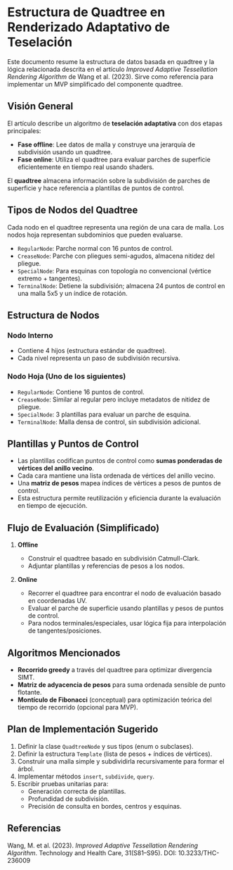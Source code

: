 # Estructura de Quadtree en Renderizado Adaptativo de Teselación

Este documento resume la estructura de datos basada en quadtree y la lógica relacionada descrita en el artículo *Improved Adaptive Tessellation Rendering Algorithm* de Wang et al. (2023). Sirve como referencia para implementar un MVP simplificado del componente quadtree.

## Visión General

El artículo describe un algoritmo de **teselación adaptativa** con dos etapas principales:

- **Fase offline**: Lee datos de malla y construye una jerarquía de subdivisión usando un quadtree.
- **Fase online**: Utiliza el quadtree para evaluar parches de superficie eficientemente en tiempo real usando shaders.

El **quadtree** almacena información sobre la subdivisión de parches de superficie y hace referencia a plantillas de puntos de control.

## Tipos de Nodos del Quadtree

Cada nodo en el quadtree representa una región de una cara de malla. Los nodos hoja representan subdominios que pueden evaluarse.

- `RegularNode`: Parche normal con 16 puntos de control.
- `CreaseNode`: Parche con pliegues semi-agudos, almacena nitidez del pliegue.
- `SpecialNode`: Para esquinas con topología no convencional (vértice extremo + tangentes).
- `TerminalNode`: Detiene la subdivisión; almacena 24 puntos de control en una malla 5x5 y un índice de rotación.

## Estructura de Nodos

### Nodo Interno
- Contiene 4 hijos (estructura estándar de quadtree).
- Cada nivel representa un paso de subdivisión recursiva.

### Nodo Hoja (Uno de los siguientes)
- `RegularNode`: Contiene 16 puntos de control.
- `CreaseNode`: Similar al regular pero incluye metadatos de nitidez de pliegue.
- `SpecialNode`: 3 plantillas para evaluar un parche de esquina.
- `TerminalNode`: Malla densa de control, sin subdivisión adicional.

## Plantillas y Puntos de Control

- Las plantillas codifican puntos de control como **sumas ponderadas de vértices del anillo vecino**.
- Cada cara mantiene una lista ordenada de vértices del anillo vecino.
- Una **matriz de pesos** mapea índices de vértices a pesos de puntos de control.
- Esta estructura permite reutilización y eficiencia durante la evaluación en tiempo de ejecución.

## Flujo de Evaluación (Simplificado)

1. **Offline**
   - Construir el quadtree basado en subdivisión Catmull-Clark.
   - Adjuntar plantillas y referencias de pesos a los nodos.

2. **Online**
   - Recorrer el quadtree para encontrar el nodo de evaluación basado en coordenadas UV.
   - Evaluar el parche de superficie usando plantillas y pesos de puntos de control.
   - Para nodos terminales/especiales, usar lógica fija para interpolación de tangentes/posiciones.

## Algoritmos Mencionados

- **Recorrido greedy** a través del quadtree para optimizar divergencia SIMT.
- **Matriz de adyacencia de pesos** para suma ordenada sensible de punto flotante.
- **Montículo de Fibonacci** (conceptual) para optimización teórica del tiempo de recorrido (opcional para MVP).

## Plan de Implementación Sugerido

1. Definir la clase `QuadtreeNode` y sus tipos (enum o subclases).
2. Definir la estructura `Template` (lista de pesos + índices de vértices).
3. Construir una malla simple y subdividirla recursivamente para formar el árbol.
4. Implementar métodos `insert`, `subdivide`, `query`.
5. Escribir pruebas unitarias para:
   - Generación correcta de plantillas.
   - Profundidad de subdivisión.
   - Precisión de consulta en bordes, centros y esquinas.

## Referencias

Wang, M. et al. (2023). *Improved Adaptive Tessellation Rendering Algorithm*. Technology and Health Care, 31(S81–S95). DOI: 10.3233/THC-236009
